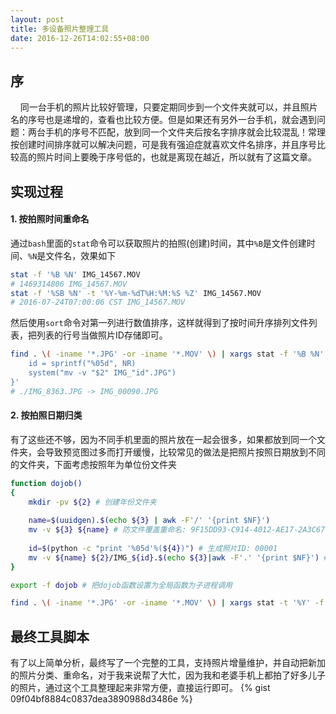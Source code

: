 ```yaml
---
layout: post
title: 多设备照片整理工具
date: 2016-12-26T14:02:55+08:00
---
```


## 序

&nbsp;&nbsp;&nbsp;&nbsp;同一台手机的照片比较好管理，只要定期同步到一个文件夹就可以，并且照片名的序号也是递增的，查看也比较方便。但是如果还有另外一台手机，就会遇到问题：两台手机的序号不匹配，放到同一个文件夹后按名字排序就会比较混乱！常理按创建时间排序就可以解决问题，可是我有强迫症就喜欢文件名排序，并且序号比较高的照片时间上要晚于序号低的，也就是离现在越近，所以就有了这篇文章。

## 实现过程

#### 1. 按拍照时间重命名

通过`bash`里面的`stat`命令可以获取照片的拍照(创建)时间，其中`%B`是文件创建时间、`%N`是文件名，效果如下

```bash
stat -f '%B %N' IMG_14567.MOV
# 1469314806 IMG_14567.MOV
stat -f '%SB %N' -t '%Y-%m-%dT%H:%M:%S %Z' IMG_14567.MOV 
# 2016-07-24T07:00:06 CST IMG_14567.MOV
```

然后使用`sort`命令对第一列进行数值排序，这样就得到了按时间升序排列文件列表，把列表的行号当做照片ID存储即可。

```bash
find . \( -iname '*.JPG' -or -iname '*.MOV' \) | xargs stat -f '%B %N' | sort -n | awk '{
    id = sprintf("%05d", NR)
    system("mv -v "$2" IMG_"id".JPG")
}'
# ./IMG_8363.JPG -> IMG_00090.JPG
```
<!--more-->
#### 2. 按拍照日期归类

有了这些还不够，因为不同手机里面的照片放在一起会很多，如果都放到同一个文件夹，会导致预览图过多而打开缓慢，比较常见的做法是把照片按照日期放到不同的文件夹，下面考虑按照年为单位份文件夹

```bash
function dojob()
{
	mkdir -pv ${2} # 创建年份文件夹
	
	name=$(uuidgen).$(echo ${3} | awk -F'/' '{print $NF}')
	mv -v ${3} ${name} # 防文件覆盖重命名: 9F15DD93-C914-4012-AE17-2A3C67160100.IMG_14567.JPG
	
	id=$(python -c "print '%05d'%(${4})") # 生成照片ID: 00001
	mv -v ${name} ${2}/IMG_${id}.$(echo ${3}|awk -F'.' '{print $NF}') # 同后缀文件命名
}

export -f dojob # 把dojob函数设置为全局函数为子进程调用

find . \( -iname '*.JPG' -or -iname '*.MOV' \) | xargs stat -t '%Y' -f '%B|%SB|%N' | sort -n | awk -F'|' '{system("dojob " $1" "$2" "$3" "NR)}'
```

## 最终工具脚本

有了以上简单分析，最终写了一个完整的工具，支持照片增量维护，并自动把新加的照片分类、重命名，对于我来说帮了大忙，因为我和老婆手机上都拍了好多儿子的照片，通过这个工具整理起来非常方便，直接运行即可。
{% gist 09f04bf8884c0837dea3890988d3486e %}